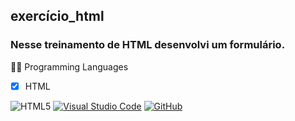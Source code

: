 ## exercício_html
### Nesse treinamento de HTML desenvolvi um formulário.

🧑‍💻 Programming Languages

- [x] HTML



![HTML5](https://img.shields.io/badge/html5-%23E34F26.svg?style=for-the-badge&logo=html5&logoColor=white)
[![Visual Studio Code](https://custom-icon-badges.demolab.com/badge/Visual%20Studio%20Code-0078d7.svg?logo=vsc&logoColor=white)](#)
[![GitHub](https://img.shields.io/badge/GitHub-%23121011.svg?logo=github&logoColor=white)](#)
